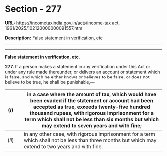 # Section - 277

**URL:** https://incometaxindia.gov.in/acts/income-tax act, 1961/2025/102120000000091557.htm

**Description:** False statement in verification, etc

---

****

**False statement in verification, etc.**

**277.** If a person makes a statement in any verification under this Act or under any rule made thereunder, or delivers an account or statement which is false, and which he either knows or believes to be false, or does not believe to be true, he shall be punishable,—

(_i_)|  |  in a case where the amount of tax, which would have been evaded if the statement or account had been accepted as true, exceeds twenty-five hundred thousand rupees, with rigorous imprisonment for a term which shall not be less than six months but which may extend to seven years and with fine;  
---|---|---  
(_ii_)|  |  in any other case, with rigorous imprisonment for a term which shall not be less than three months but which may extend to two years and with fine.